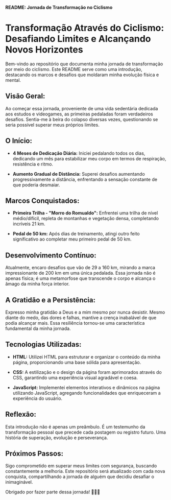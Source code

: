 **README: Jornada de Transformação no Ciclismo**

# Transformação Através do Ciclismo: Desafiando Limites e Alcançando Novos Horizontes

Bem-vindo ao repositório que documenta minha jornada de transformação por meio do ciclismo. Este README serve como uma introdução, destacando os marcos e desafios que moldaram minha evolução física e mental.

## Visão Geral:

Ao começar essa jornada, proveniente de uma vida sedentária dedicada aos estudos e videogames, as primeiras pedaladas foram verdadeiros desafios. Sentia-me à beira do colapso diversas vezes, questionando se seria possível superar meus próprios limites.

## O Início:

- **4 Meses de Dedicação Diária:** Iniciei pedalando todos os dias, dedicando um mês para estabilizar meu corpo em termos de respiração, resistência e ritmo.

- **Aumento Gradual de Distância:** Superei desafios aumentando progressivamente a distância, enfrentando a sensação constante de que poderia desmaiar.

## Marcos Conquistados:

- **Primeira Trilha - "Morro do Romualdo":** Enfrentei uma trilha de nível médio/difícil, repleta de montanhas e vegetação densa, completando incríveis 21 km.

- **Pedal de 50 km:** Após dias de treinamento, atingi outro feito significativo ao completar meu primeiro pedal de 50 km.

## Desenvolvimento Contínuo:

Atualmente, encaro desafios que vão de 29 a 160 km, mirando a marca impressionante de 200 km em uma única pedalada. Essa jornada não é apenas física; é uma metamorfose que transcende o corpo e alcança o âmago da minha força interior.

## A Gratidão e a Persistência:

Expresso minha gratidão a Deus e a mim mesmo por nunca desistir. Mesmo diante do medo, das dores e falhas, mantive a crença inabalável de que podia alcançar mais. Essa resiliência tornou-se uma característica fundamental da minha jornada.

## Tecnologias Utilizadas:

- **HTML:** Utilizei HTML para estruturar e organizar o conteúdo da minha página, proporcionando uma base sólida para apresentação.

- **CSS:** A estilização e o design da página foram aprimorados através do CSS, garantindo uma experiência visual agradável e coesa.

- **JavaScript:** Implementei elementos interativos e dinâmicos na página utilizando JavaScript, agregando funcionalidades que enriqueceram a experiência do usuário.

## Reflexão:

Esta introdução não é apenas um preâmbulo. É um testemunho da transformação pessoal que precede cada postagem ou registro futuro. Uma história de superação, evolução e perseverança.

## Próximos Passos:

Sigo comprometido em superar meus limites com segurança, buscando constantemente a melhoria. Este repositório será atualizado com cada nova conquista, compartilhando a jornada de alguém que decidiu desafiar o inimaginável.

Obrigado por fazer parte dessa jornada! 🚴‍♂️✨

